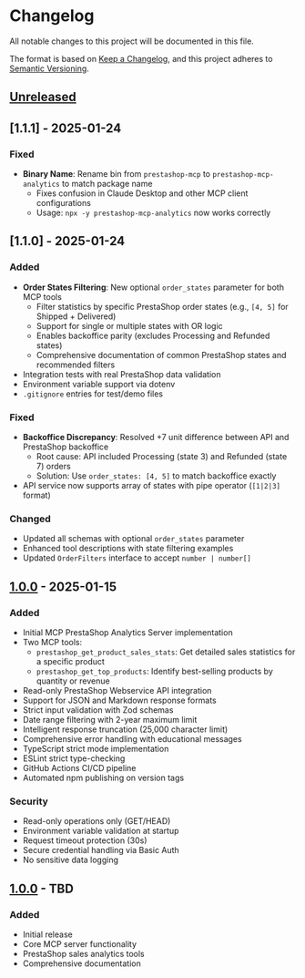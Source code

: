 # Changelog

All notable changes to this project will be documented in this file.

The format is based on [Keep a Changelog](https://keepachangelog.com/en/1.0.0/),
and this project adheres to [Semantic Versioning](https://semver.org/spec/v2.0.0.html).

## [Unreleased]

## [1.1.1] - 2025-01-24

### Fixed
- **Binary Name**: Rename bin from `prestashop-mcp` to `prestashop-mcp-analytics` to match package name
  - Fixes confusion in Claude Desktop and other MCP client configurations
  - Usage: `npx -y prestashop-mcp-analytics` now works correctly

## [1.1.0] - 2025-01-24

### Added
- **Order States Filtering**: New optional `order_states` parameter for both MCP tools
  - Filter statistics by specific PrestaShop order states (e.g., `[4, 5]` for Shipped + Delivered)
  - Support for single or multiple states with OR logic
  - Enables backoffice parity (excludes Processing and Refunded states)
  - Comprehensive documentation of common PrestaShop states and recommended filters
- Integration tests with real PrestaShop data validation
- Environment variable support via dotenv
- `.gitignore` entries for test/demo files

### Fixed
- **Backoffice Discrepancy**: Resolved +7 unit difference between API and PrestaShop backoffice
  - Root cause: API included Processing (state 3) and Refunded (state 7) orders
  - Solution: Use `order_states: [4, 5]` to match backoffice exactly
- API service now supports array of states with pipe operator (`[1|2|3]` format)

### Changed
- Updated all schemas with optional `order_states` parameter
- Enhanced tool descriptions with state filtering examples
- Updated `OrderFilters` interface to accept `number | number[]`

## [1.0.0] - 2025-01-15

### Added
- Initial MCP PrestaShop Analytics Server implementation
- Two MCP tools:
  - `prestashop_get_product_sales_stats`: Get detailed sales statistics for a specific product
  - `prestashop_get_top_products`: Identify best-selling products by quantity or revenue
- Read-only PrestaShop Webservice API integration
- Support for JSON and Markdown response formats
- Strict input validation with Zod schemas
- Date range filtering with 2-year maximum limit
- Intelligent response truncation (25,000 character limit)
- Comprehensive error handling with educational messages
- TypeScript strict mode implementation
- ESLint strict type-checking
- GitHub Actions CI/CD pipeline
- Automated npm publishing on version tags

### Security
- Read-only operations only (GET/HEAD)
- Environment variable validation at startup
- Request timeout protection (30s)
- Secure credential handling via Basic Auth
- No sensitive data logging

## [1.0.0] - TBD

### Added
- Initial release
- Core MCP server functionality
- PrestaShop sales analytics tools
- Comprehensive documentation

[Unreleased]: https://github.com/DFRContact/prestashop-mcp-analytics/compare/v1.0.0...HEAD
[1.0.0]: https://github.com/DFRContact/prestashop-mcp-analytics/releases/tag/v1.0.0
